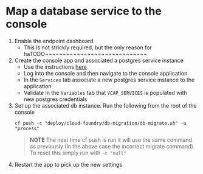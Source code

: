 # Map a database service to the console



1. Enable the endpoint dashboard
    * This is not strickly required, but the only reason for haTODO¬¬¬¬¬¬¬¬¬¬¬¬¬¬¬¬¬¬¬¬¬¬¬¬¬¬¬¬¬
1. Create the console app and associated a postgres service instance
    * Use the instructions [here]("../README.md")
    * Log into the console and then navigate to the console application
    * In the `Services` tab associate a new postgres service instance to the application
    * Validate in the `Variables` tab that `VCAP_SERVICES` is populated with new postgres credentials
1. Set up the associated db instance. Run the following from the root of the console
    ```
    cf push -c "deploy/cloud-foundry/db-migration/db-migrate.sh" -u "process"
    ```
    > **NOTE** The next time cf push is run it will use the same command as previously (in the above case the incorrect migrate command).
     To reset this simply run with `-c "null"`
1. Restart the app to pick up the new settings
    
